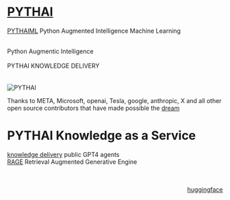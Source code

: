 # <a href="https://gpt.pythai.net">PYTHAI</a><br />
<a href="https://github.com/pythaiml/">PYTHAIML</a> Python Augmented Intelligence Machine Learning<br /><br />

Python Augmentic Intelligence<br /><br />
PYTHAI KNOWLEDGE DELIVERY<br />
<br /><br />
![PYTHAI](./docs/pythai.png)

Thanks to META, Microsoft, openai, Tesla, google, anthropic, X and all other open source contributors that have made possible the <a href="https://github.com/AgenticPlace">dream</a><br />

# PYTHAI Knowledge as a Service
<a href="https://gpt.pythai.net">knowledge delivery</a> public GPT4 agents<br />
<a href="https://rage.pythai.net">RAGE</a> Retrieval Augmented Generative Engine<br /><br /><br />
<p align="right"><a href="https://huggingface.co/PYTHAI">huggingface</a></p>
